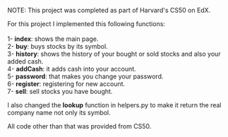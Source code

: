 NOTE: This project was completed as part of Harvard's CS50 on EdX.

For this project I implemented this following functions:<br> <br>
1- **index**: shows the main page. <br>
2- **buy**: buys stocks by its symbol. <br>
3- **history**: shows the history of your bought or sold stocks and also your added cash. <br>
4- **addCash**: it adds cash into your account. <br>
5- **password**: that makes you change your password.<br>
6- **register**: registering for new account.<br>
7- **sell**: sell stocks you have bought.<br>

I also changed the **lookup** function in helpers.py to make it return the real company name not only its symbol.

All code other than that was provided from CS50.
